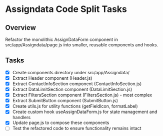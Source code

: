 # Assigndata Code Split Tasks

## Overview
Refactor the monolithic AssignDataForm component in src/app/Assigndata/page.js into smaller, reusable components and hooks.

## Tasks
- [x] Create components directory under src/app/Assigndata/
- [x] Extract Header component (Header.js)
- [x] Extract ContactInfoSection component (ContactInfoSection.js)
- [x] Extract DataLimitSection component (DataLimitSection.js)
- [x] Extract FiltersSection component (FiltersSection.js) - most complex
- [x] Extract SubmitButton component (SubmitButton.js)
- [x] Create utils.js for utility functions (getFieldIcon, formatLabel)
- [x] Create custom hook useAssignDataForm.js for state management and handlers
- [x] Update page.js to compose these components
- [ ] Test the refactored code to ensure functionality remains intact
